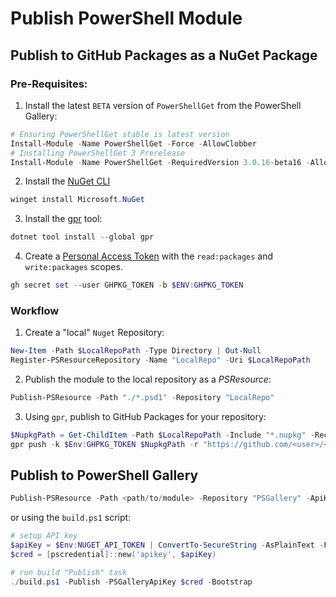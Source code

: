 # Publish PowerShell Module

## Publish to GitHub Packages as a NuGet Package

### Pre-Requisites:

1. Install the latest `BETA` version of `PowerShellGet` from the PowerShell Gallery:

```powershell
# Ensuring PowerShellGet stable is latest version
Install-Module -Name PowerShellGet -Force -AllowClobber
# Installing PowerShellGet 3 Prerelease
Install-Module -Name PowerShellGet -RequiredVersion 3.0.16-beta16 -AllowPrerelease -Force -Repository PSGallery -SkipPublisherCheck
```

2. Install the [NuGet CLI](https://docs.microsoft.com/en-us/nuget/install-nuget-client-tools)

```powershell
winget install Microsoft.NuGet
```

3. Install the [gpr](https://github.com/jcansdale/gpr) tool:

```powershell
dotnet tool install --global gpr
```

4. Create a [Personal Access Token](https://docs.github.com/en/github/authenticating-to-github/creating-a-personal-access-token)
    with the `read:packages` and `write:packages` scopes.

```powershell
gh secret set --user GHPKG_TOKEN -b $ENV:GHPKG_TOKEN
```

### Workflow

1. Create a "local" `Nuget` Repository:

```powershell
New-Item -Path $LocalRepoPath -Type Directory | Out-Null
Register-PSResourceRepository -Name "LocalRepo" -Uri $LocalRepoPath
```

2. Publish the module to the local repository as a *PSResource*:

```powershell
Publish-PSResource -Path "./*.psd1" -Repository "LocalRepo"
```

3. Using `gpr`, publish to GitHub Packages for your repository:

```powershell
$NupkgPath = Get-ChildItem -Path $LocalRepoPath -Include "*.nupkg" -Recurse
gpr push -k $Env:GHPKG_TOKEN $NupkgPath -r "https://github.com/<user>/<repo>"
```

## Publish to PowerShell Gallery


```powershell
Publish-PSResource -Path <path/to/module> -Repository "PSGallery" -ApiKey $Env:NUGET_API_TOKEN
```

or using the `build.ps1` script:

```powershell
# setup API key
$apiKey = $Env:NUGET_API_TOKEN | ConvertTo-SecureString -AsPlainText -Force
$cred = [pscredential]::new('apikey', $apiKey)

# run build "Publish" task
./build.ps1 -Publish -PSGalleryApiKey $cred -Bootstrap 
```

